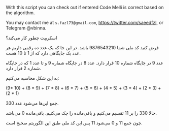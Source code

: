 With this script you can check out if entered Code Melli is correct based on the algorithm.

You may contact me at `s.fazl73@gmail.com`, https://twitter.com/saeedfzl, or Telegram @vbinna.

اسکریپت چطور کار می‌کند؟

فرض کنید کد ملی شما 9876543210 باشد.
در این جا که یک عدد ده رقمی داریم هر عدد یک جایگاهی دارد که از 1 تا 10 هست.

عدد 9 در جایگاه شماره 10 قرار دارد. عدد 8 در جایگاه شماره 9 و تا عدد 1 که در جایگاه شماره 2 قرار دارد.

به این شکل محاسبه می‌کنیم:

(9* 10) + (8 * 9) + (7 * 8) + (6 * 7) + (5 * 6) + (4 * 5) + (3 * 4) + (2 * 3) + (2 * 1)

جمع این‌ها می‌شود عدد 330.

حالا 330 را بر 11 تقسیم می‌کنیم و باقی‌مانده را چک می‌کنیم. باقی‌مانده 0 می‌باشد.

چون جمع 11 و 0 می‌شود 11 پس این کد ملی طبق این الگوریتم صحیح است.
